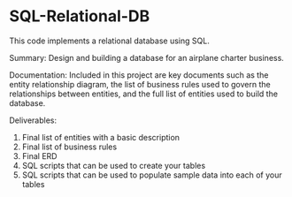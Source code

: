 # SQL-Relational-DB

This code implements a relational database using SQL. 

Summary:
Design and building a database for an airplane charter business.

Documentation:
Included in this project are key documents such as the entity relationship diagram, 
the list of business rules used to govern the relationships between entities, and the
full list of entities used to build the database.

Deliverables:
1. Final list of entities with a basic description
2. Final list of business rules
3. Final ERD
4. SQL scripts that can be used to create your tables
5. SQL scripts that can be used to populate sample data into each of your tables
